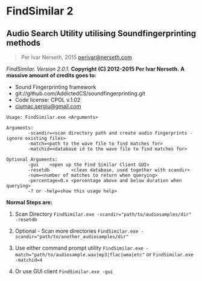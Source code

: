 # FindSimilar 2
## Audio Search Utility utilising Soundfingerprinting methods

>Per Ivar Nerseth, 2015
>perivar@nerseth.com

*FindSimilar. Version 2.0.1.*
**Copyright (C) 2012-2015 Per Ivar Nerseth.**
**A massive amount of credits goes to:**
* Sound Fingerprinting framework
* git://github.com/AddictedCS/soundfingerprinting.git
* Code license: CPOL v.1.02
* ciumac.sergiu@gmail.com

```
Usage: FindSimilar.exe <Arguments>

Arguments:
        -scandir=<scan directory path and create audio fingerprints - ignore existing files>
        -match=<path to the wave file to find matches for>
        -matchid=<database id to the wave file to find matches for>

Optional Arguments:
        -gui    <open up the Find Similar Client GUI>
        -resetdb        <clean database, used together with scandir>
        -num=<number of matches to return when querying>
        -percentage=0.x <percentage above and below duration when querying>
        -? or -help=show this usage help>
```

**Normal Steps are:**
1. Scan Directory
`FindSimilar.exe -scandir="path/to/audiosamples/dir" -resetdb`

2. Optional - Scan more directories
`FindSimilar.exe -scandir="path/to/another_audiosamples/dir"`

3. Use either command prompt utility
`FindSimilar.exe -match="path/to/audiosample.wav|mp3|flac|wma|etc"`
or
`FindSimilar.exe -matchid=4`

4. Or use GUI client
`FindSimilar.exe -gui`
